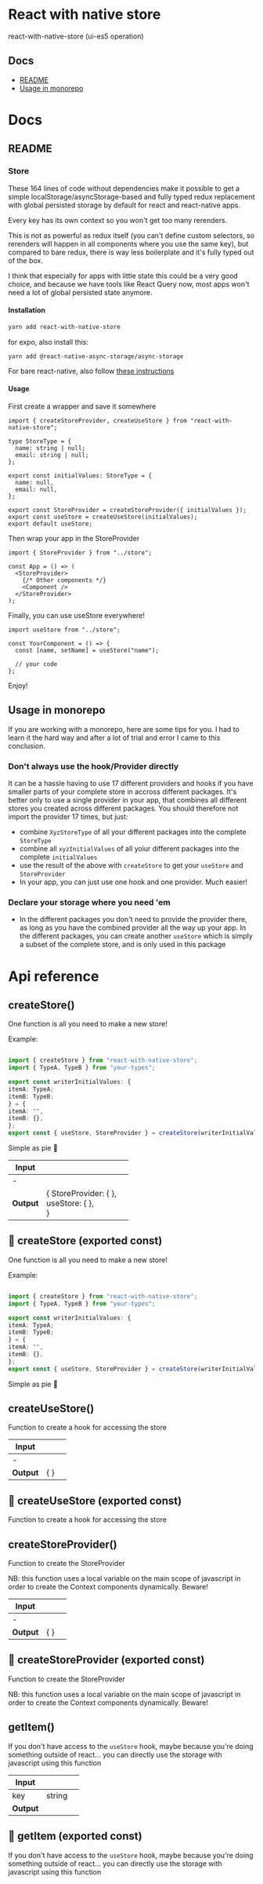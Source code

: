 # React with native store

react-with-native-store (ui-es5 operation)



## Docs

- [README](#readme)
- [Usage in monorepo](#usage-in-monorepo)



# Docs

## README

### Store

These 164 lines of code without dependencies make it possible to get a simple localStorage/asyncStorage-based and fully typed redux replacement with global persisted storage by default for react and react-native apps.

Every key has its own context so you won't get too many rerenders.

This is not as powerful as redux itself (you can't define custom selectors, so rerenders will happen in all components where you use the same key), but compared to bare redux, there is way less boilerplate and it's fully typed out of the box.

I think that especially for apps with little state this could be a very good choice, and because we have tools like React Query now, most apps won't need a lot of global persisted state anymore.


#### Installation

```bash
yarn add react-with-native-store
```

for expo, also install this:

```
yarn add @react-native-async-storage/async-storage
```

For bare react-native, also follow [these instructions](https://react-native-async-storage.github.io/async-storage/docs/install/)


#### Usage

First create a wrapper and save it somewhere

```tsx
import { createStoreProvider, createUseStore } from "react-with-native-store";

type StoreType = {
  name: string | null;
  email: string | null;
};

export const initialValues: StoreType = {
  name: null,
  email: null,
};

export const StoreProvider = createStoreProvider({ initialValues });
export const useStore = createUseStore(initialValues);
export default useStore;
```

Then wrap your app in the StoreProvider

```tsx
import { StoreProvider } from "../store";

const App = () => (
  <StoreProvider>
    {/* Other components */}
    <Component />
  </StoreProvider>
);
```

Finally, you can use useStore everywhere!

```tsx
import useStore from "../store";

const YourComponent = () => {
  const [name, setName] = useStore("name");

  // your code
};
```

Enjoy!


## Usage in monorepo

If you are working with a monorepo, here are some tips for you. I had to learn it the hard way and after a lot of trial and error I came to this conclusion.


### Don't always use the hook/Provider directly

It can be a hassle having to use 17 different providers and hooks if you have smaller parts of your complete store in accross different packages. It's better only to use a single provider in your app, that combines all different stores you created across different packages. You should therefore not import the provider 17 times, but just:

- combine `XyzStoreType` of all your different packages into the complete `StoreType`
- combine all `xyzInitialValues` of all yoiur different packages into the complete `initialValues`
- use the result of the above with `createStore` to get your `useStore` and `StoreProvider`
- In your app, you can just use one hook and one provider. Much easier!


### Declare your storage where you need 'em

- In the different packages you don't need to provide the provider there, as long as you have the combined provider all the way up your app. In the different packages, you can create another `useStore` which is simply a subset of the complete store, and is only used in this package


# Api reference

## createStore()

One function is all you need to make a new store!

Example:


```ts

import { createStore } from "react-with-native-store";
import { TypeA, TypeB } from "your-types";

export const writerInitialValues: {
itemA: TypeA;
itemB: TypeB;
} = {
itemA: "",
itemB: {},
};
export const { useStore, StoreProvider } = createStore(writerInitialValues);


```

Simple as pie 🍰


| Input      |    |    |
| ---------- | -- | -- |
| - | | |
| **Output** | { StoreProvider: {  }, <br />useStore: {  }, <br /> }   |    |



## 📄 createStore (exported const)

One function is all you need to make a new store!

Example:


```ts

import { createStore } from "react-with-native-store";
import { TypeA, TypeB } from "your-types";

export const writerInitialValues: {
itemA: TypeA;
itemB: TypeB;
} = {
itemA: "",
itemB: {},
};
export const { useStore, StoreProvider } = createStore(writerInitialValues);


```

Simple as pie 🍰


## createUseStore()

Function to create a hook for accessing the store


| Input      |    |    |
| ---------- | -- | -- |
| - | | |
| **Output** | {  }   |    |



## 📄 createUseStore (exported const)

Function to create a hook for accessing the store


## createStoreProvider()

Function to create the StoreProvider

NB: this function uses a local variable on the main scope of javascript in order to create the Context components dynamically. Beware!


| Input      |    |    |
| ---------- | -- | -- |
| - | | |
| **Output** | {  }   |    |



## 📄 createStoreProvider (exported const)

Function to create the StoreProvider

NB: this function uses a local variable on the main scope of javascript in order to create the Context components dynamically. Beware!


## getItem()

If you don't have access to the `useStore` hook, maybe because you're doing something outside of react... you can directly use the storage with javascript using this function


| Input      |    |    |
| ---------- | -- | -- |
| key | string |  |
| **Output** |    |    |



## 📄 getItem (exported const)

If you don't have access to the `useStore` hook, maybe because you're doing something outside of react... you can directly use the storage with javascript using this function

